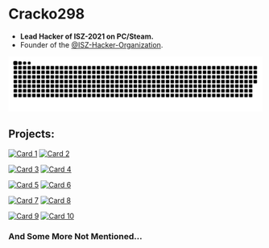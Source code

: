 # Cracko298
- **Lead Hacker of ISZ-2021 on PC/Steam.**
- Founder of the [@ISZ-Hacker-Organization](https://github.com/ISZ-Hacker-Organization).

<picture>
  <source media="(prefers-color-scheme: dark)" srcset="https://raw.githubusercontent.com/Cracko298/Cracko298/output/github-contribution-grid-snake-dark.svg">
  <img alt="github contribution grid snake animation" src="https://raw.githubusercontent.com/Cracko298/Cracko298/output/github-contribution-grid-snake.svg">
</picture>


## Projects:



[![Card 1](https://github-readme-stats.vercel.app/api/pin/?username=ISZ-Hacker-Organization&repo=The-ISZ-GodMod-Menu&show_icons=true&theme=dark)](https://github.com/ISZ-Hacker-Organization/The-ISZ-GodMod-Menu)
[![Card 2](https://github-readme-stats.vercel.app/api/pin/?username=ISZ-Hacker-Organization&repo=I2plg-Loader&show_icons=true&theme=dark)](https://github.com/ISZ-Hacker-Organization/I2plg-Loader)

[![Card 3](https://github-readme-stats.vercel.app/api/pin/?username=ISZ-Hacker-Organization&repo=ISZ-ModMenu&show_icons=true&theme=dark)](https://github.com/ISZ-Hacker-Organization/ISZ-ModMenu)
[![Card 4](https://github-readme-stats.vercel.app/api/pin/?username=Cracko298&repo=ISZ-Universal-Unlocker&show_icons=true&theme=dark)](https://github.com/Cracko298/ISZ-Universal-Unlocker)

[![Card 5](https://github-readme-stats.vercel.app/api/pin/?username=ISZ-Hacker-Organization&repo=VS-Revisioned-Installer&show_icons=true&theme=dark)](https://github.com/ISZ-Hacker-Organization/VS-Revisioned-Installer)
[![Card 6](https://github-readme-stats.vercel.app/api/pin/?username=Cracko298&repo=NISZSE&show_icons=true&theme=dark)](https://github.com/Cracko298/NISZSE)

[![Card 7](https://github-readme-stats.vercel.app/api/pin/?username=Cracko298&repo=Ice-Station-Z-Save-Rebuilder&show_icons=true&theme=dark)](https://github.com/Cracko298/Ice-Station-Z-Save-Rebuilder)
[![Card 8](https://github-readme-stats.vercel.app/api/pin/?username=Cracko298&repo=UE4-AES-Key-Extracting-Guide&show_icons=true&theme=dark)](https://github.com/Cracko298/UE4-AES-Key-Extracting-Guide)

[![Card 9](https://github-readme-stats.vercel.app/api/pin/?username=Cracko298&repo=Wobbly-Tooth-Save-Manager&show_icons=true&theme=dark)](https://github.com/Cracko298/Wobbly-Tooth-Save-Manager)
[![Card 10](https://github-readme-stats.vercel.app/api/pin/?username=Cracko298&repo=BMZHE&show_icons=true&theme=dark)](https://github.com/Cracko298/BMZHE)

### And Some More Not Mentioned...
